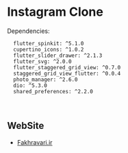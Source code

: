 # Instagram Clone

Dependencies:
```
  flutter_spinkit: ^5.1.0
  cupertino_icons: ^1.0.2
  flutter_slider_drawer: ^2.1.3
  flutter_svg: ^2.0.0 
  flutter_staggered_grid_view: ^0.7.0
  staggered_grid_view_flutter: ^0.0.4
  photo_manager: ^2.6.0
  dio: ^5.3.0
  shared_preferences: ^2.2.0
```
<br/>


## WebSite
- [Fakhravari.ir](https://fakhravari.ir)